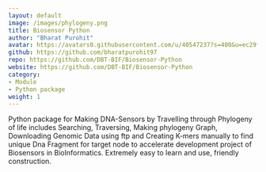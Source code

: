 ```yaml
---
layout: default
image: /images/phylogeny.png
title: Biosensor Python
author: "Bharat Purohit"
avatar: https://avatars0.githubusercontent.com/u/40547237?s=400&u=ec29fe0435a9037b2afa35f3d8f926108fb5802c&v=4
github: https://github.com/bharatpurohit97
repo: https://github.com/DBT-BIF/Biosensor-Python
website: https://github.com/DBT-BIF/Biosensor-Python
category:
- Module
- Python package
weight: 1
---
```


 Python package for Making DNA-Sensors by Travelling through Phylogeny of life includes Searching, Traversing, Making phylogeny Graph, Downloading Genomic Data using ftp and Creating K-mers manually to find unique Dna Fragment for target node to accelerate development project of Biosensors in BioInformatics. Extremely easy to learn and use, friendly construction.
